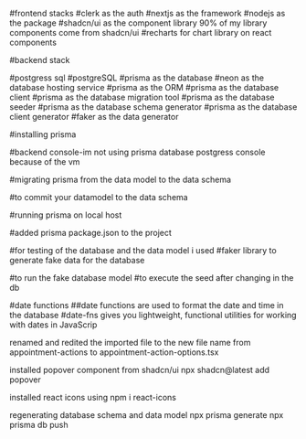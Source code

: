 #frontend stacks
#clerk as the auth
#nextjs as the framework
#nodejs as the package
#shadcn/ui as the component library 90% of my library components come from shadcn/ui
#recharts for chart library on react components

#backend stack

#postgress sql
#postgreSQL
#prisma as the database
#neon as the database hosting service
#prisma as the ORM
#prisma as the database client
#prisma as the database migration tool
#prisma as the database seeder
#prisma as the database schema generator
#prisma as the database client generator
#faker as the data generator

#installing prisma
<!-- npm install prisma
npx prisma init -->

#backend console-im not using prisma database  postgress console because of the vm  
<!-- neon console -->

#migrating prisma from the data model to the data schema
<!-- npx prisma migrate dev --name init -->

#to commit your datamodel to the data schema
<!-- npx prisma migrate dev -->

#running prisma on local host
<!-- npx prisma studio -->

#added prisma package.json to the project
<!-- 
  "prisma":{
    "seed": "node prisma/seed.ts"

  }, -->

#for testing of the database and the data model i used 
#faker library to generate fake data for the database
<!-- #npm install faker --save-dev-- -->

#to run the fake database model 
#to execute the seed after changing in the db 
<!-- npx prisma db seed -->

#date functions
##date functions are used to format the date and time in the database
#date-fns gives you lightweight, functional utilities for working with dates in JavaScrip
<!-- npm i date -fns -->

renamed and redited the imported file to the new file name
from appointment-actions to appointment-action-options.tsx


installed popover component from shadcn/ui
npx shadcn@latest add popover


installed react icons using
npm i react-icons


regenerating database schema and data model
npx prisma generate
npx prisma db push
